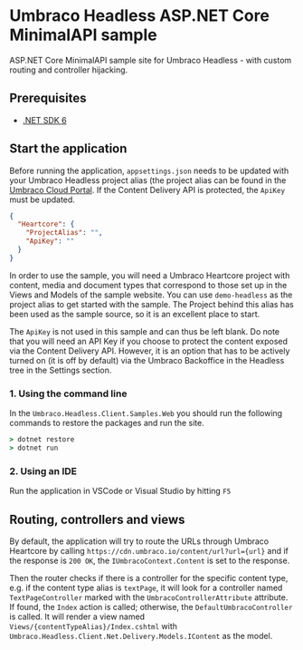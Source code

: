 # Umbraco Headless ASP.NET Core MinimalAPI sample

ASP.NET Core MinimalAPI sample site for Umbraco Headless - with custom routing and controller hijacking.

## Prerequisites

- [.NET SDK 6](https://dotnet.microsoft.com/en-us/download/dotnet/6.0)

## Start the application

Before running the application,  `appsettings.json` needs to be updated with your Umbraco Headless project alias (the project alias can be found in the [Umbraco Cloud Portal](https://www.s1.umbraco.io). If the Content Delivery API is protected, the `ApiKey` must be updated.

```json
{
  "Heartcore": {
    "ProjectAlias": "",
    "ApiKey": ""
  }
}
```

In order to use the sample, you will need a Umbraco Heartcore project with content, media and document types that correspond to those set up in the Views and Models of the sample website. You can use `demo-headless` as the project alias to get started with the sample. The Project behind this alias has been used as the sample source, so it is an excellent place to start.

The `ApiKey` is not used in this sample and can thus be left blank. Do note that you will need an API Key if you choose to protect the content exposed via the Content Delivery API. However, it is an option that has to be actively turned on (it is off by default) via the Umbraco Backoffice in the Headless tree in the Settings section.

### 1. Using the command line

In the `Umbraco.Headless.Client.Samples.Web` you should run the following commands to restore the packages and run the site.

```bat
> dotnet restore
> dotnet run
```

### 2. Using an IDE

Run the application in VSCode or Visual Studio by hitting `F5`

## Routing, controllers and views

By default, the application will try to route the URLs through Umbraco Heartcore by calling `https://cdn.umbraco.io/content/url?url={url}` and if the response is `200 OK`, the `IUmbracoContext.Content` is set to the response.

Then the router checks if there is a controller for the specific content type, e.g. if the content type alias is `textPage`, it will look for a controller named `TextPageController` marked with the `UmbracoControllerAttribute` attribute. If found, the `Index` action is called; otherwise, the `DefaultUmbracoController` is called. It will render a view named `Views/{contentTypeAlias}/Index.cshtml` with `Umbraco.Headless.Client.Net.Delivery.Models.IContent` as the model.
